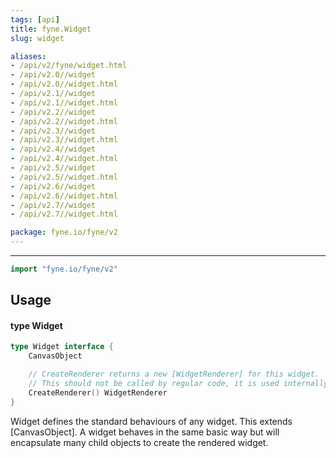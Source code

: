 ```yaml
---
tags: [api]
title: fyne.Widget
slug: widget

aliases:
- /api/v2/fyne/widget.html
- /api/v2.0//widget
- /api/v2.0//widget.html
- /api/v2.1//widget
- /api/v2.1//widget.html
- /api/v2.2//widget
- /api/v2.2//widget.html
- /api/v2.3//widget
- /api/v2.3//widget.html
- /api/v2.4//widget
- /api/v2.4//widget.html
- /api/v2.5//widget
- /api/v2.5//widget.html
- /api/v2.6//widget
- /api/v2.6//widget.html
- /api/v2.7//widget
- /api/v2.7//widget.html

package: fyne.io/fyne/v2
---
```



---
```go
import "fyne.io/fyne/v2"
```

## Usage

#### type Widget

```go
type Widget interface {
	CanvasObject

	// CreateRenderer returns a new [WidgetRenderer] for this widget.
	// This should not be called by regular code, it is used internally to render a widget.
	CreateRenderer() WidgetRenderer
}
```

Widget defines the standard behaviours of any widget. This extends [CanvasObject]. A widget behaves in the same basic way but will encapsulate many child objects to create the rendered widget.

